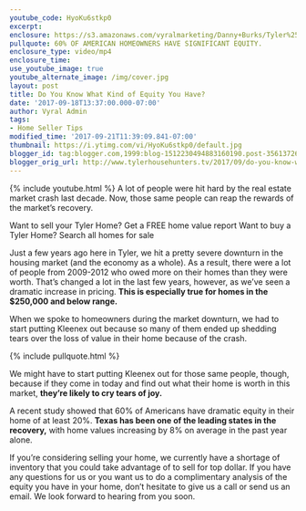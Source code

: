 ```yaml
---
youtube_code: HyoKu6stkp0
excerpt:
enclosure: https://s3.amazonaws.com/vyralmarketing/Danny+Burks/Tyler%252C%2520TX%2520Real%2520Estate-%2520How%2520much%2520equity%2520do%2520you%2520have%253F.mp4
pullquote: 60% OF AMERICAN HOMEOWNERS HAVE SIGNIFICANT EQUITY.
enclosure_type: video/mp4
enclosure_time:
use_youtube_image: true
youtube_alternate_image: /img/cover.jpg
layout: post
title: Do You Know What Kind of Equity You Have?
date: '2017-09-18T13:37:00.000-07:00'
author: Vyral Admin
tags:
- Home Seller Tips
modified_time: '2017-09-21T11:39:09.841-07:00'
thumbnail: https://i.ytimg.com/vi/HyoKu6stkp0/default.jpg
blogger_id: tag:blogger.com,1999:blog-1512230494883160190.post-3561372684884384188
blogger_orig_url: http://www.tylerhousehunters.tv/2017/09/do-you-know-what-kind-of-equity-you-have.html
---
```

{% include youtube.html %}
A lot of people were hit hard by the real estate market crash last decade. Now, those same people can reap the rewards of the market’s recovery.

Want to sell your Tyler Home? Get a FREE home value report
Want to buy a Tyler Home? Search all homes for sale


Just a few years ago here in Tyler, we hit a pretty severe downturn in the housing market (and the economy as a whole). As a result, there were a lot of people from 2009-2012 who owed more on their homes than they were worth. That’s changed a lot in the last few years, however, as we’ve seen a dramatic increase in pricing. **This is especially true for homes in the $250,000 and below range.**

When we spoke to homeowners during the market downturn, we had to start putting Kleenex out because so many of them ended up shedding tears over the loss of value in their home because of the crash.

{% include pullquote.html %}

We might have to start putting Kleenex out for those same people, though, because if they come in today and find out what their home is worth in this market, **they’re likely to cry tears of joy.**

A recent study showed that 60% of Americans have dramatic equity in their home of at least 20%. **Texas has been one of the leading states in the recovery,** with home values increasing by 8% on average in the past year alone.

If you’re considering selling your home, we currently have a shortage of inventory that you could take advantage of to sell for top dollar. If you have any questions for us or you want us to do a complimentary analysis of the equity you have in your home, don’t hesitate to give us a call or send us an email. We look forward to hearing from you soon.
